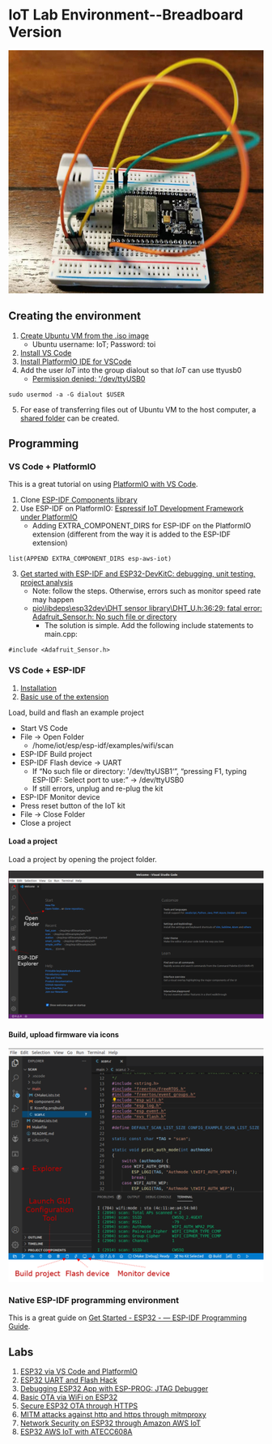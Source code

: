 # IoT Lab Environment--Breadboard Version

<img src="imgs/IoTKit.jpg" height=480>

## Creating the environment
1. [Create Ubuntu VM from the .iso image](https://ubuntu.com/tutorials/how-to-run-ubuntu-desktop-on-a-virtual-machine-using-virtualbox#1-overview)
   - Ubuntu username: IoT; Password: toi
2. [Install VS Code](https://code.visualstudio.com/download)
3. [Install PlatformIO IDE for VSCode](https://platformio.org/install/ide?install=vscode)
4. Add the user *IoT* into the group dialout so that *IoT* can use ttyusb0
   - [Permission denied: '/dev/ttyUSB0](https://askubuntu.com/questions/133235/how-do-i-allow-non-root-access-to-ttyusb0)

```
sudo usermod -a -G dialout $USER
```
5. For ease of transferring files out of Ubuntu VM to the host computer, a [shared folder](https://net2.com/how-to-share-folders-between-your-ubuntu-virtualbox-and-your-host-machine/) can be created.

## Programming 

### VS Code + PlatformIO

This is a great tutorial on using [PlatformIO with VS Code](https://docs.platformio.org/en/latest/platforms/espressif32.html#tutorials).

1. Clone [ESP-IDF Components library](https://github.com/UncleRus/esp-idf-lib)
2. Use ESP-IDF on PlatformIO: [Espressif IoT Development Framework under PlatformIO](https://docs.platformio.org/en/latest/frameworks/espidf.html#examples)
   - Adding EXTRA_COMPONENT_DIRS for ESP-IDF on the PlatformIO extension (different from the way it is added to the ESP-IDF extension)
```
list(APPEND EXTRA_COMPONENT_DIRS esp-aws-iot)
```
3. [Get started with ESP-IDF and ESP32-DevKitC: debugging, unit testing, project analysis](https://docs.platformio.org/en/stable/tutorials/espressif32/espidf_debugging_unit_testing_analysis.html)
   - Note: follow the steps. Otherwise, errors such as monitor speed rate may happen
   - [pio\libdeps\esp32dev\DHT sensor library\DHT_U.h:36:29: fatal error: Adafruit_Sensor.h: No such file or directory](https://community.platformio.org/t/pio-libdeps-esp32dev-dht-sensor-library-dht-u-h29-fatal-error-adafruit-sensor-h-no-such-file-or-directory/21861)
     - The solution is simple. Add the following include statements to main.cpp:

``` 
#include <Adafruit_Sensor.h>
```

### VS Code + ESP-IDF
1. [Installation](https://github.com/espressif/vscode-esp-idf-extension/blob/master/docs/tutorial/install.md)
2. [Basic use of the extension](https://github.com/espressif/vscode-esp-idf-extension/blob/master/docs/tutorial/basic_use.md)

Load, build and flash an example project
- Start VS Code
- File -> Open Folder 
  - /home/iot/esp/esp-idf/examples/wifi/scan
- ESP-IDF Build project
- ESP-IDF Flash device -> UART
  - If “No such file or directory: '/dev/ttyUSB1‘”, “pressing F1, typing ESP-IDF: Select port to use:” -> /dev/ttyUSB0
  - If still errors, unplug and re-plug the kit
- ESP-IDF Monitor device
- Press reset button of the IoT kit
- File -> Close Folder
- Close a project


#### Load a project
Load a project by opening the project folder.

<img src="imgs/vscode-espidf-openfolder.png" width=720>

#### Build, upload firmware via icons

<img src="imgs/vscode-espidf-icons.png" width=720>


### Native ESP-IDF programming environment
This is a great guide on [Get Started - ESP32 - — ESP-IDF Programming Guide](https://docs.espressif.com/projects/esp-idf/en/stable/esp32/get-started/).


## Labs
1. [ESP32 via VS Code and PlatformIO](https://github.com/xinwenfu/tst-dht-lab)
2. [ESP32 UART and Flash Hack](https://github.com/xinwenfu/ESP32-UART-and-Flash-Hack)
3. [Debugging ESP32 App with ESP-PROG: JTAG Debugger](https://github.com/PBearson/ESP32-With-ESP-PROG-Demo)
4. [Basic OTA via WiFi on ESP32](https://github.com/xinwenfu/ota)
5. [Secure ESP32 OTA through HTTPS](https://github.com/PBearson/Get-Started-With-ESP32-OTA)
6. [MITM attacks against http and https through mitmproxy](https://github.com/xinwenfu/mitmproxy-get)
7. [Network Security on ESP32 through Amazon AWS IoT](https://github.com/xinwenfu/Network-Security-on-ESP32)
8. [ESP32 AWS IoT with ATECC608A](https://github.com/PBearson/esp-aws-iot/blob/master/README.md)

